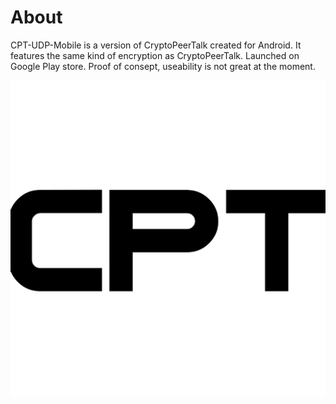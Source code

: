 # About
CPT-UDP-Mobile is a version of CryptoPeerTalk created for Android.
It features the same kind of encryption as CryptoPeerTalk.
Launched on Google Play store. 
Proof of consept, useability is not great at the moment.

![logo](https://github.com/studiefredfredrik/CPT-UDP-Mobile/blob/master/512.png?raw=true)